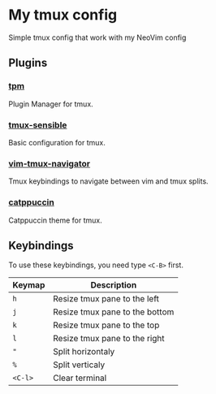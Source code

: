 # My tmux config

Simple tmux config that work with my NeoVim config

## Plugins

### [tpm](https://github.com/tmux-plugins/tpm)

Plugin Manager for tmux.

### [tmux-sensible](https://github.com/tmux-plugins/tmux-sensible)

Basic configuration for tmux.

### [vim-tmux-navigator](https://github.com/christoomey/vim-tmux-navigator)

Tmux keybindings to navigate between vim and tmux splits.

### [catppuccin](https://github.com/catppuccin/tmux)

Catppuccin theme for tmux.

## Keybindings

To use these keybindings, you need type `<C-B>` first.

| Keymap  | Description                    |
| ------- | ------------------------------ |
| `h`     | Resize tmux pane to the left   |
| `j`     | Resize tmux pane to the bottom |
| `k`     | Resize tmux pane to the top    |
| `l`     | Resize tmux pane to the right  |
| `"`     | Split horizontaly              |
| `%`     | Split verticaly                |
| `<C-l>` | Clear terminal                 |
